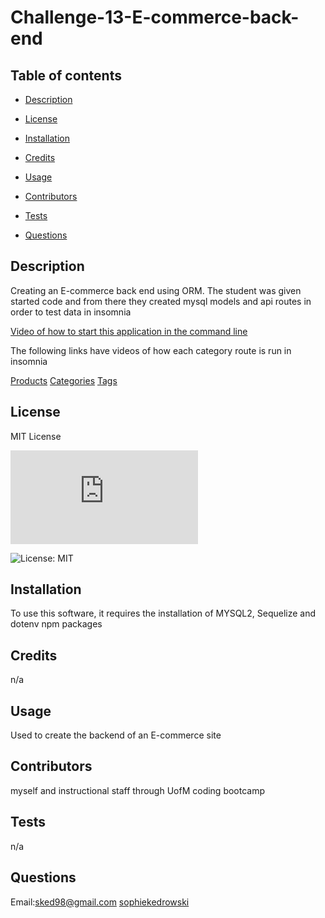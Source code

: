# Challenge-13-E-commerce-back-end

  ## Table of contents 

  - [Description](#description) 

  - [License](#license) 

  - [Installation](#installation) 

  - [Credits](#credits) 

  - [Usage](#usage) 

  - [Contributors](#contributors) 

  - [Tests](#tests) 

  - [Questions](#questions) 

  ## Description 
 Creating an E-commerce back end using ORM. The student was given started code and from there they created mysql models and api routes in order to test data in insomnia 
 
 [Video of how to start this application in the command line](https://youtu.be/JtbTgS8wc4Y)
 
 The following links have videos of how each category route is run in insomnia

[Products](https://youtu.be/z5WVMyDcTxQ)
[Categories](https://youtu.be/jTno04YN7f8)
[Tags](https://youtu.be/6cjNQ43gObA)

  ## License 
 MIT License 

  ![License: MIT](https://www.mit.edu/~amini/LICENSE.md) 

  ![License: MIT](https://img.shields.io/badge/License-MIT-yellow.svg) 

  ## Installation 
 To use this software, it requires the installation of MYSQL2, Sequelize and dotenv npm packages 

  ## Credits 
 n/a 

  ## Usage 
 Used to create the backend of an E-commerce site 

  ## Contributors 
 myself and instructional staff through UofM coding bootcamp 

  ## Tests 
 n/a 

  ## Questions 
 Email:sked98@gmail.com 
 [sophiekedrowski](https://www.github.com/sophiekedrowski) 

